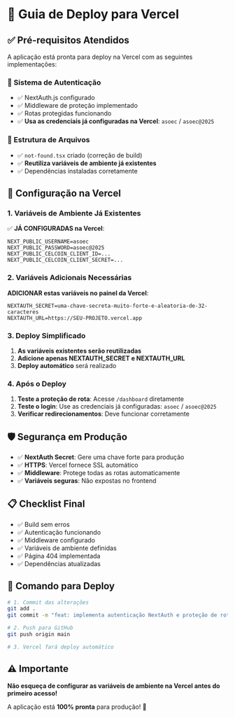 # 🚀 Guia de Deploy para Vercel

## ✅ Pré-requisitos Atendidos

A aplicação está pronta para deploy na Vercel com as seguintes implementações:

### 🔐 Sistema de Autenticação

- ✅ NextAuth.js configurado
- ✅ Middleware de proteção implementado
- ✅ Rotas protegidas funcionando
- ✅ **Usa as credenciais já configuradas na Vercel**: `asoec` / `asoec@2025`

### 📁 Estrutura de Arquivos

- ✅ `not-found.tsx` criado (correção de build)
- ✅ **Reutiliza variáveis de ambiente já existentes**
- ✅ Dependências instaladas corretamente

## 🔧 Configuração na Vercel

### 1. Variáveis de Ambiente Já Existentes

✅ **JÁ CONFIGURADAS na Vercel**:

```
NEXT_PUBLIC_USERNAME=asoec
NEXT_PUBLIC_PASSWORD=asoec@2025
NEXT_PUBLIC_CELCOIN_CLIENT_ID=...
NEXT_PUBLIC_CELCOIN_CLIENT_SECRET=...
```

### 2. Variáveis Adicionais Necessárias

**ADICIONAR estas variáveis no painel da Vercel**:

```
NEXTAUTH_SECRET=uma-chave-secreta-muito-forte-e-aleatoria-de-32-caracteres
NEXTAUTH_URL=https://SEU-PROJETO.vercel.app
```

### 3. Deploy Simplificado

1. **As variáveis existentes serão reutilizadas**
2. **Adicione apenas NEXTAUTH_SECRET e NEXTAUTH_URL**
3. **Deploy automático** será realizado

### 4. Após o Deploy

1. **Teste a proteção de rota**: Acesse `/dashboard` diretamente
2. **Teste o login**: Use as credenciais já configuradas: `asoec` / `asoec@2025`
3. **Verificar redirecionamentos**: Deve funcionar corretamente

## 🛡️ Segurança em Produção

- ✅ **NextAuth Secret**: Gere uma chave forte para produção
- ✅ **HTTPS**: Vercel fornece SSL automático
- ✅ **Middleware**: Protege todas as rotas automaticamente
- ✅ **Variáveis seguras**: Não expostas no frontend

## 📋 Checklist Final

- ✅ Build sem erros
- ✅ Autenticação funcionando
- ✅ Middleware configurado
- ✅ Variáveis de ambiente definidas
- ✅ Página 404 implementada
- ✅ Dependências atualizadas

## 🚀 Comando para Deploy

```bash
# 1. Commit das alterações
git add .
git commit -m "feat: implementa autenticação NextAuth e proteção de rotas"

# 2. Push para GitHub
git push origin main

# 3. Vercel fará deploy automático
```

## ⚠️ Importante

**Não esqueça de configurar as variáveis de ambiente na Vercel antes do primeiro acesso!**

A aplicação está **100% pronta** para produção! 🎉
